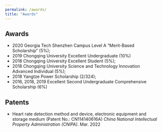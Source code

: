 ```yaml
---
permalink: /awards/
title: "Awards"
---
```


## Awards
- 2020 Georgia Tech Shenzhen Campus Level A “Merit-Based Scholarship” (5%);
- 2019 Chongqing University Excellent Undergraduate (10%)
- 2018 Chongqing University Excellent Student (5%);
- 2018 Chongqing University Science and Technology Innovation Advanced Individual (5%);
- 2018 Yangtze Power Scholarship (2/324);
- 2016, 2018, 2019 Excellent Second Undergraduate Comprehensive Scholarship (6%)


## Patents
- Heart rate detection method and device, electronic equipment and storage medium (Patent No.: CN114140616A)
*China National Intellectual Property Administration (CNIPA)*. Mar. 2022